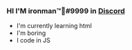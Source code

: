 ### HI I'M ironman™🍌#9999 in [Discord](https://discord.com/users/634781586340184085)
- I'm currently learning html
- I'm boring
- I code in JS 
  
